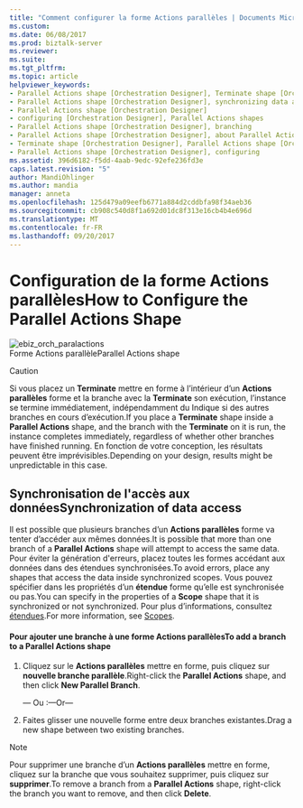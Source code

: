 ```yaml
---
title: "Comment configurer la forme Actions parallèles | Documents Microsoft"
ms.custom: 
ms.date: 06/08/2017
ms.prod: biztalk-server
ms.reviewer: 
ms.suite: 
ms.tgt_pltfrm: 
ms.topic: article
helpviewer_keywords:
- Parallel Actions shape [Orchestration Designer], Terminate shape [Orchestration Designer]
- Parallel Actions shape [Orchestration Designer], synchronizing data access
- Parallel Actions shape [Orchestration Designer]
- configuring [Orchestration Designer], Parallel Actions shapes
- Parallel Actions shape [Orchestration Designer], branching
- Parallel Actions shape [Orchestration Designer], about Parallel Actions shape
- Terminate shape [Orchestration Designer], Parallel Actions shape [Orchestration Designer]
- Parallel Actions shape [Orchestration Designer], configuring
ms.assetid: 396d6182-f5dd-4aab-9edc-92efe236fd3e
caps.latest.revision: "5"
author: MandiOhlinger
ms.author: mandia
manager: anneta
ms.openlocfilehash: 125d479a09eefb6771a884d2cddbfa98f34aeb36
ms.sourcegitcommit: cb908c540d8f1a692d01dc8f313e16cb4b4e696d
ms.translationtype: MT
ms.contentlocale: fr-FR
ms.lasthandoff: 09/20/2017
---
```

# <a name="how-to-configure-the-parallel-actions-shape"></a><span data-ttu-id="2710c-102">Configuration de la forme Actions parallèles</span><span class="sxs-lookup"><span data-stu-id="2710c-102">How to Configure the Parallel Actions Shape</span></span>
![](../core/media/ebiz-orch-paralactions.gif "ebiz_orch_paralactions")  
<span data-ttu-id="2710c-103">Forme Actions parallèle</span><span class="sxs-lookup"><span data-stu-id="2710c-103">Parallel Actions shape</span></span>  
  
> [!CAUTION]
>  <span data-ttu-id="2710c-104">Si vous placez un **Terminate** mettre en forme à l’intérieur d’un **Actions parallèles** forme et la branche avec la **Terminate** son exécution, l’instance se termine immédiatement, indépendamment du Indique si des autres branches en cours d’exécution.</span><span class="sxs-lookup"><span data-stu-id="2710c-104">If you place a **Terminate** shape inside a **Parallel Actions** shape, and the branch with the **Terminate** on it is run, the instance completes immediately, regardless of whether other branches have finished running.</span></span> <span data-ttu-id="2710c-105">En fonction de votre conception, les résultats peuvent être imprévisibles.</span><span class="sxs-lookup"><span data-stu-id="2710c-105">Depending on your design, results might be unpredictable in this case.</span></span>  
  
## <a name="synchronization-of-data-access"></a><span data-ttu-id="2710c-106">Synchronisation de l'accès aux données</span><span class="sxs-lookup"><span data-stu-id="2710c-106">Synchronization of data access</span></span>  
 <span data-ttu-id="2710c-107">Il est possible que plusieurs branches d’un **Actions parallèles** forme va tenter d’accéder aux mêmes données.</span><span class="sxs-lookup"><span data-stu-id="2710c-107">It is possible that more than one branch of a **Parallel Actions** shape will attempt to access the same data.</span></span> <span data-ttu-id="2710c-108">Pour éviter la génération d'erreurs, placez toutes les formes accédant aux données dans des étendues synchronisées.</span><span class="sxs-lookup"><span data-stu-id="2710c-108">To avoid errors, place any shapes that access the data inside synchronized scopes.</span></span> <span data-ttu-id="2710c-109">Vous pouvez spécifier dans les propriétés d’un **étendue** forme qu’elle est synchronisée ou pas.</span><span class="sxs-lookup"><span data-stu-id="2710c-109">You can specify in the properties of a **Scope** shape that it is synchronized or not synchronized.</span></span> <span data-ttu-id="2710c-110">Pour plus d’informations, consultez [étendues](../core/scopes.md).</span><span class="sxs-lookup"><span data-stu-id="2710c-110">For more information, see [Scopes](../core/scopes.md).</span></span>  
  
#### <a name="to-add-a-branch-to-a-parallel-actions-shape"></a><span data-ttu-id="2710c-111">Pour ajouter une branche à une forme Actions parallèles</span><span class="sxs-lookup"><span data-stu-id="2710c-111">To add a branch to a Parallel Actions shape</span></span>  
  
1.  <span data-ttu-id="2710c-112">Cliquez sur le **Actions parallèles** mettre en forme, puis cliquez sur **nouvelle branche parallèle**.</span><span class="sxs-lookup"><span data-stu-id="2710c-112">Right-click the **Parallel Actions** shape, and then click **New Parallel Branch**.</span></span>  
  
     <span data-ttu-id="2710c-113">— Ou :</span><span class="sxs-lookup"><span data-stu-id="2710c-113">—Or—</span></span>  
  
2.  <span data-ttu-id="2710c-114">Faites glisser une nouvelle forme entre deux branches existantes.</span><span class="sxs-lookup"><span data-stu-id="2710c-114">Drag a new shape between two existing branches.</span></span>  
  
> [!NOTE]
>  <span data-ttu-id="2710c-115">Pour supprimer une branche d’un **Actions parallèles** mettre en forme, cliquez sur la branche que vous souhaitez supprimer, puis cliquez sur **supprimer**.</span><span class="sxs-lookup"><span data-stu-id="2710c-115">To remove a branch from a **Parallel Actions** shape, right-click the branch you want to remove, and then click **Delete**.</span></span>